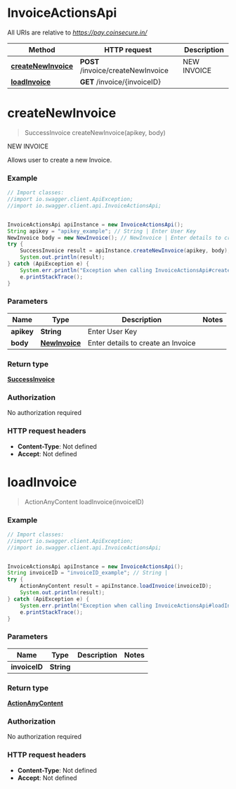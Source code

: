 # InvoiceActionsApi

All URIs are relative to *https://pay.coinsecure.in/*

Method | HTTP request | Description
------------- | ------------- | -------------
[**createNewInvoice**](InvoiceActionsApi.md#createNewInvoice) | **POST** /invoice/createNewInvoice | NEW INVOICE
[**loadInvoice**](InvoiceActionsApi.md#loadInvoice) | **GET** /invoice/{invoiceID} | 


<a name="createNewInvoice"></a>
# **createNewInvoice**
> SuccessInvoice createNewInvoice(apikey, body)

NEW INVOICE

Allows user to create a new Invoice.

### Example
```java
// Import classes:
//import io.swagger.client.ApiException;
//import io.swagger.client.api.InvoiceActionsApi;


InvoiceActionsApi apiInstance = new InvoiceActionsApi();
String apikey = "apikey_example"; // String | Enter User Key
NewInvoice body = new NewInvoice(); // NewInvoice | Enter details to create an Invoice
try {
    SuccessInvoice result = apiInstance.createNewInvoice(apikey, body);
    System.out.println(result);
} catch (ApiException e) {
    System.err.println("Exception when calling InvoiceActionsApi#createNewInvoice");
    e.printStackTrace();
}
```

### Parameters

Name | Type | Description  | Notes
------------- | ------------- | ------------- | -------------
 **apikey** | **String**| Enter User Key |
 **body** | [**NewInvoice**](NewInvoice.md)| Enter details to create an Invoice |

### Return type

[**SuccessInvoice**](SuccessInvoice.md)

### Authorization

No authorization required

### HTTP request headers

 - **Content-Type**: Not defined
 - **Accept**: Not defined

<a name="loadInvoice"></a>
# **loadInvoice**
> ActionAnyContent loadInvoice(invoiceID)



### Example
```java
// Import classes:
//import io.swagger.client.ApiException;
//import io.swagger.client.api.InvoiceActionsApi;


InvoiceActionsApi apiInstance = new InvoiceActionsApi();
String invoiceID = "invoiceID_example"; // String | 
try {
    ActionAnyContent result = apiInstance.loadInvoice(invoiceID);
    System.out.println(result);
} catch (ApiException e) {
    System.err.println("Exception when calling InvoiceActionsApi#loadInvoice");
    e.printStackTrace();
}
```

### Parameters

Name | Type | Description  | Notes
------------- | ------------- | ------------- | -------------
 **invoiceID** | **String**|  |

### Return type

[**ActionAnyContent**](ActionAnyContent.md)

### Authorization

No authorization required

### HTTP request headers

 - **Content-Type**: Not defined
 - **Accept**: Not defined

